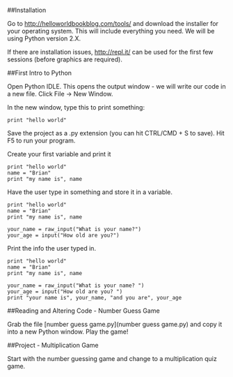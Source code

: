 ##Installation

Go to http://helloworldbookblog.com/tools/ and download the installer for your operating system. This will include everything you need. We will be using Python version 2.X.

If there are installation issues, http://repl.it/ can be used for the first few sessions (before graphics are required). 


##First Intro to Python

Open Python IDLE. This opens the output window - we will write our code in a new file. Click File -> New Window.

In the new window, type this to print something:

    print "hello world"

Save the project as a .py extension (you can hit CTRL/CMD + S to save). Hit F5 to run your program.

Create your first variable and print it

    print "hello world"
    name = "Brian"
    print "my name is", name

Have the user type in something and store it in a variable.

    print "hello world"
    name = "Brian"
    print "my name is", name
    
    your_name = raw_input("What is your name?")
    your_age = input("How old are you?")
    
Print the info the user typed in.

    print "hello world"
    name = "Brian"
    print "my name is", name
    
    your_name = raw_input("What is your name? ")
    your_age = input("How old are you? ")
    print "your name is", your_name, "and you are", your_age


##Reading and Altering Code - Number Guess Game

Grab the file [number guess game.py](number guess game.py) and copy it into a new Python window. Play the game!


##Project - Multiplication Game

Start with the number guessing game and change to a multiplication quiz game. 
